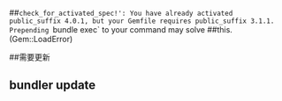 ##`check_for_activated_spec!': You have already activated public_suffix 4.0.1, but your Gemfile requires public_suffix 3.1.1. Prepending `bundle exec` to your command may solve ##this. (Gem::LoadError)

##需要更新
## bundler update